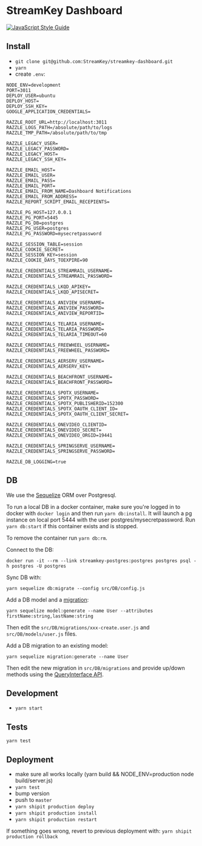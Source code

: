# StreamKey Dashboard

[![JavaScript Style Guide](https://img.shields.io/badge/code_style-standard-brightgreen.svg)](https://standardjs.com)

## Install
* `git clone git@github.com:StreamKey/streamkey-dashboard.git`
* `yarn`
* create `.env`:
```
NODE_ENV=development
PORT=3011
DEPLOY_USER=ubuntu
DEPLOY_HOST=
DEPLOY_SSH_KEY=
GOOGLE_APPLICATION_CREDENTIALS=

RAZZLE_ROOT_URL=http://localhost:3011
RAZZLE_LOGS_PATH=/absolute/path/to/logs
RAZZLE_TMP_PATH=/absolute/path/to/tmp

RAZZLE_LEGACY_USER=
RAZZLE_LEGACY_PASSWORD=
RAZZLE_LEGACY_HOST=
RAZZLE_LEGACY_SSH_KEY=

RAZZLE_EMAIL_HOST=
RAZZLE_EMAIL_USER=
RAZZLE_EMAIL_PASS=
RAZZLE_EMAIL_PORT=
RAZZLE_EMAIL_FROM_NAME=Dashboard Notifications
RAZZLE_EMAIL_FROM_ADDRESS=
RAZZLE_REPORT_SCRIPT_EMAIL_RECEPIENTS=

RAZZLE_PG_HOST=127.0.0.1
RAZZLE_PG_PORT=5445
RAZZLE_PG_DB=postgres
RAZZLE_PG_USER=postgres
RAZZLE_PG_PASSWORD=mysecretpassword

RAZZLE_SESSION_TABLE=session
RAZZLE_COOKIE_SECRET=
RAZZLE_SESSION_KEY=session
RAZZLE_COOKIE_DAYS_TOEXPIRE=90

RAZZLE_CREDENTIALS_STREAMRAIL_USERNAME=
RAZZLE_CREDENTIALS_STREAMRAIL_PASSWORD=

RAZZLE_CREDENTIALS_LKQD_APIKEY=
RAZZLE_CREDENTIALS_LKQD_APISECRET=

RAZZLE_CREDENTIALS_ANIVIEW_USERNAME=
RAZZLE_CREDENTIALS_ANIVIEW_PASSWORD=
RAZZLE_CREDENTIALS_ANIVIEW_REPORTID=

RAZZLE_CREDENTIALS_TELARIA_USERNAME=
RAZZLE_CREDENTIALS_TELARIA_PASSWORD=
RAZZLE_CREDENTIALS_TELARIA_TIMEOUT=60

RAZZLE_CREDENTIALS_FREEWHEEL_USERNAME=
RAZZLE_CREDENTIALS_FREEWHEEL_PASSWORD=

RAZZLE_CREDENTIALS_AERSERV_USERNAME=
RAZZLE_CREDENTIALS_AERSERV_KEY=

RAZZLE_CREDENTIALS_BEACHFRONT_USERNAME=
RAZZLE_CREDENTIALS_BEACHFRONT_PASSWORD=

RAZZLE_CREDENTIALS_SPOTX_USERNAME=
RAZZLE_CREDENTIALS_SPOTX_PASSWORD=
RAZZLE_CREDENTIALS_SPOTX_PUBLISHERID=152300
RAZZLE_CREDENTIALS_SPOTX_OAUTH_CLIENT_ID=
RAZZLE_CREDENTIALS_SPOTX_OAUTH_CLIENT_SECRET=

RAZZLE_CREDENTIALS_ONEVIDEO_CLIENTID=
RAZZLE_CREDENTIALS_ONEVIDEO_SECRET=
RAZZLE_CREDENTIALS_ONEVIDEO_ORGID=19441

RAZZLE_CREDENTIALS_SPRINGSERVE_USERNAME=
RAZZLE_CREDENTIALS_SPRINGSERVE_PASSWORD=

RAZZLE_DB_LOGGING=true
```

## DB
We use the [Sequelize](http://docs.sequelizejs.com/) ORM over Postgresql.

To run a local DB in a docker container, make sure you're logged in to docker with `docker login` and then run `yarn db:install`. It will launch a pg instance on local port 5444 with the user postgres/mysecretpassword.
Run `yarn db:start` if this container exists and is stopped.

To remove the container run `yarn db:rm`.

Connect to the DB:
```
docker run -it --rm --link streamkey-postgres:postgres postgres psql -h postgres -U postgres
```

Sync DB with:
```
yarn sequelize db:migrate --config src/DB/config.js
```
Add a DB model and a [migration](http://docs.sequelizejs.com/manual/tutorial/migrations.html):
```
yarn sequelize model:generate --name User --attributes firstName:string,lastName:string
```
Then edit the `src/DB/migrations/xxx-create.user.js` and `src/DB/models/user.js` files.

Add a DB migration to an existing model:
```
yarn sequelize migration:generate --name User
```
Then edit the new migration in `src/DB/migrations` and provide up/down methods using the [QueryInterface API](http://docs.sequelizejs.com/class/lib/query-interface.js~QueryInterface.html).

## Development
* `yarn start`

## Tests
`yarn test`

## Deployment
* make sure all works locally (yarn build && NODE_ENV=production node build/server.js)
* `yarn test`
* bump version
* push to `master`
* `yarn shipit production deploy`
* `yarn shipit production install`
* `yarn shipit production restart`

If something goes wrong, revert to previous deployment with:
`yarn shipit production rollback`
